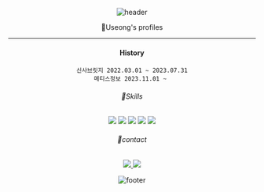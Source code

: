 <div align = "center">

![header](https://capsule-render.vercel.app/api?type=waving&&color=gradient&height=100&section=header&fontSize=90)

🐒Useong's  profiles

--------------------
    
#### History
    신사브릿지 2022.03.01 ~ 2023.07.31
    메티스정보 2023.11.01 ~ 

###### 📖Skills

<img src="https://img.shields.io/badge/Java-007396?style=for-the-badge&logo=Java&logoColor=white"> 
<img src="https://img.shields.io/badge/JavaScript-F7DF1E?style=for-the-badge&logo=JavaScript&logoColor=white">
<img src="https://img.shields.io/badge/Oracle-F80000?style=for-the-badge&logo=Oracle&logoColor=white"> 
<img src="https://img.shields.io/badge/Spring-6DB33F?style=for-the-badge&logo=Spring&logoColor=white">
<img src="https://img.shields.io/badge/Flutter-02569B?style=for-the-badge&logo=Flutter&logoColor=white">

###### 📱contact
<a href="https://www.instagram.com/u_seong__/">
    <img src="https://img.shields.io/badge/Instagram-E4405F?style=for-the-badge&logo=Instagram&logoColor=white">
</a> <img src="https://img.shields.io/badge/dntjd4562@gmail.com-EA4335?style=for-the-badge&logo=Gmail&logoColor=white">




![footer](https://capsule-render.vercel.app/api?type=waving&&color=gradient&height=100&section=footer&fontSize=90)
</div>
